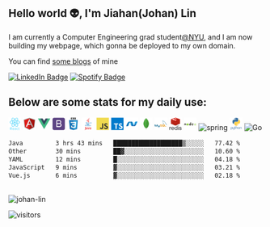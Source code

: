 <h2>Hello world 👽, I'm Jiahan(Johan) Lin</h2>
<p>I am currently a Computer Engineering grad student<a href="https://nyu.joinhandshake.com/users/34008685">@NYU</a>, and I am now building my webpage, which gonna be deployed to my own domain.</p>
<p>You can find <a href="https://jhnlynn.github.io">some blogs</a> of mine</p>
<p><a href="https://www.linkedin.com/in/jiahanlin/"><img src="https://img.shields.io/badge/-@JiahanLin-0077B5?style=flat-square&amp;labelColor=0077B5&amp;logo=LinkedIn&amp;link=https://www.linkedin.com/in/jiahanlin/" alt="LinkedIn Badge"></a> <a href="https://open.spotify.com/user/qxbv7msm01prpq2fe0mk4etf0"><img src="https://img.shields.io/badge/-@Johan%20Lin-1ED760?style=flat-square&amp;labelColor=fff&amp;logo=Spotify&amp;link=https://open.spotify.com/user/qxbv7msm01prpq2fe0mk4etf0" alt="Spotify Badge"></a></p>
<h2>Below are some stats for my daily use:</h2>
<p align="left">
<img src="https://raw.githubusercontent.com/devicons/devicon/master/icons/react/react-original-wordmark.svg" alt="react" width="25" height="25" />
<img src="https://raw.githubusercontent.com/devicons/devicon/master/icons/angularjs/angularjs-original.svg" alt="angular-js" width="25" height="25" />
<img src="https://raw.githubusercontent.com/devicons/devicon/master/icons/vuejs/vuejs-original.svg" alt="vue" width="25" height="25" />
<img src="https://raw.githubusercontent.com/devicons/devicon/master/icons/bootstrap/bootstrap-plain.svg" alt="bootstrap" width="25" height="25" />
<img src="https://raw.githubusercontent.com/devicons/devicon/master/icons/css3/css3-original-wordmark.svg" alt="css3" width="25" height="25" />
<img src="https://raw.githubusercontent.com/devicons/devicon/master/icons/java/java-original-wordmark.svg" alt="java" width="25" height="25" />
<img src="https://raw.githubusercontent.com/devicons/devicon/master/icons/javascript/javascript-original.svg" alt="javascript" width="25" height="25" />
<img src="https://raw.githubusercontent.com/devicons/devicon/master/icons/typescript/typescript-original.svg" alt="typescript" width="25" height="25" />
<img src="https://raw.githubusercontent.com/devicons/devicon/master/icons/dot-net/dot-net-original.svg" alt=".NET" width="25" height="25" />
<img src="https://raw.githubusercontent.com/devicons/devicon/master/icons/mongodb/mongodb-original.svg" alt="mongodb" width="25" height="25" />
<img src="https://raw.githubusercontent.com/devicons/devicon/master/icons/mysql/mysql-original-wordmark.svg" alt="mysql" width="25" height="25" />
<img src="https://raw.githubusercontent.com/devicons/devicon/master/icons/redis/redis-original-wordmark.svg" alt="redis" width="25" height="25" />
<img src="https://raw.githubusercontent.com/devicons/devicon/master/icons/nodejs/nodejs-original-wordmark.svg" alt="nodejs" width="25" height="25" />
<img src="https://www.vectorlogo.zone/logos/springio/springio-icon.svg" alt="spring" width="25" height="25" />
<img src="https://raw.githubusercontent.com/devicons/devicon/master/icons/python/python-original-wordmark.svg" alt="python" width="25" height="25" />
<img src="https://cdn.jsdelivr.net/gh/devicons/devicon/icons/go/go-original.svg" alt="Go" width="25" height="25" />
</p>
<!--START_SECTION:waka-->

```text
Java         3 hrs 43 mins   ███████████████████▒░░░░░   77.42 % 
Other        30 mins         ██▓░░░░░░░░░░░░░░░░░░░░░░   10.60 % 
YAML         12 mins         █░░░░░░░░░░░░░░░░░░░░░░░░   04.18 % 
JavaScript   9 mins          ▓░░░░░░░░░░░░░░░░░░░░░░░░   03.21 % 
Vue.js       6 mins          ▓░░░░░░░░░░░░░░░░░░░░░░░░   02.18 % 
```

<!--END_SECTION:waka-->
<br>
<img src="https://github-readme-stats.vercel.app/api?username=jhnlynn&show_icons=true&count_private=true" alt="johan-lin" />
<p><img src="https://visitor-badge.glitch.me/badge?page_id=johannes-lin.johannes-lin&amp;left_color=green&amp;right_color=red" alt="visitors"></p>
